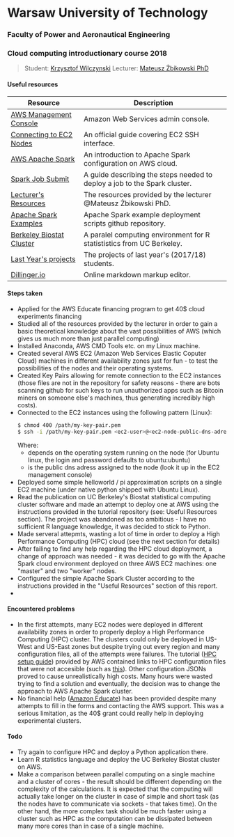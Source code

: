 # Warsaw University of Technology
### Faculty of Power and Aeronautical Engineering
### Cloud computing introductionary course 2018
> Student: [Krzysztof Wilczynski](https://www.linkedin.com/in/3sztof/)
> Lecturer: [Mateusz Żbikowski PhD](https://www.itc.pw.edu.pl/Pracownicy/Naukowo-dydaktyczni/Zbikowski-Mateusz)


#### Useful resources
| Resource | Description |
| ------ | ------ |
| [AWS Management Console](https://console.aws.amazon.com/console/home) | Amazon Web Services admin console. |
| [Connecting to EC2 Nodes](https://docs.aws.amazon.com/AWSEC2/latest/UserGuide/AccessingInstancesLinux.html) | An official guide covering EC2 SSH interface. |
| [AWS Apache Spark](https://docs.aws.amazon.com/emr/latest/ReleaseGuide/emr-spark-launch.html?fbclid=IwAR3GsKrIUiocmdAGu4rKHiEmikA4nLQa9lnaVPbUdjvxx1bEZFmMBk6ra4s) | An introduction to Apache Spark configuration on AWS cloud. |
| [Spark Job Submit](https://aws.amazon.com/premiumsupport/knowledge-center/emr-submit-spark-job-remote-cluster/?fbclid=IwAR0rdkiXlKfh9iacYOV4wlcUsu8YZqbduxvhTYntg7afcIZAUB8kTYD-HWg) | A guide describing the steps needed to deploy a job to the Spark cluster. |
| [Lecturer's Resources ](https://docs.google.com/document/d/1AkiDFotQ2QgK_lsxTNmoq3mXpJUAl89Ekl6nlrApx_I/) | The resources provided by the lecturer @Mateusz Żbikowski PhD. |
| [Apache Spark Examples](https://github.com/apache/spark/tree/master/examples/src/main/) | Apache Spark example deployment scripts github repository. |
| [Berkeley Biostat Cluster](https://statistics.berkeley.edu/computing/parallelR) | A paralel computing environment for R statististics from UC Berkeley. |
| [Last Year's projects](https://docs.google.com/spreadsheets/d/1IZjWZeUgMh83kY4ErFvVHkMBHWNBPBe6sc-Y_SW9cZI/edit#gid=0) | The projects of last year's (2017/18) students. |
| [Dillinger.io](dillinger.io) | Online markdown markup editor. |


#### Steps taken
 - Applied for the AWS Educate financing program to get 40$ cloud experiments financing
 - Studied all of the resources provided by the lecturer in order to gain a basic theoretical knowledge about the vast possibilities of AWS (which gives us much more than just parallel computing)
 - Installed Anaconda, AWS CMD Tools etc. on my Linux machine.
 - Created several AWS EC2 (Amazon Web Services Elastic Coputer Cloud) machines in different availability zones just for fun - to test the possibilities of the nodes and their operating systems.
 - Created Key Pairs allowing for remote connection to the EC2 instances (those files are not in the repository for safety reasons - there are bots scanning github for such keys to run unauthorized apps such as Bitcoin miners on someone else's machines, thus generating incredibly high costs).
 - Connected to the EC2 instances using the following pattern (Linux):
    ```sh
    $ chmod 400 /path/my-key-pair.pem
    $ ssh -i /path/my-key-pair.pem <ec2-user>@<ec2-node-public-dns-adress>
    ```
    Where:
     - <ec2-user> depends on the operating system running on the node (for Ubuntu linux, the login and password defaults to ubuntu:ubuntu)
     - <ec2-node-public-dns-adress> is the public dns adress assigned to the node (look it up in the EC2 management console)
 - Deployed some simple helloworld / pi approximation scripts on a single EC2 machine (under native python shipped with Ubuntu Linux).
 - Read the publication on UC Berkeley's Biostat statistical computing cluster software and made an attempt to deploy one at AWS using the instructions provided in the tutorial repository (see: Useful Resources section). The project was abandoned as too ambitious - I have no sufficient R language knowledge, it was decided to stick to Python.
 - Made serveral attepmts, wasting a lot of time in order to deploy a High Performance Computing (HPC) cloud (see the next section for details)
 - After failing to find any help regarding the HPC cloud deployment, a change of approach was needed - it was decided to go with the Apache Spark cloud environment deployed on three AWS EC2 machines: one "master" and two "worker" nodes.
 - Configured the simple Apache Spark Cluster according to the instructions provided in the "Useful Resources" section of this report.
 - 
   
   
    



#### Encountered problems
 - In the first attempts, many EC2 nodes were deployed in different availability zones in order to properly deploy a High Performance Computing (HPC) cluster. The clusters could only be deployed in US-West and US-East zones but despite trying out every region and many configuration files, all of the attempts were failures. The tutorial ([HPC setup guide](https://aws.amazon.com/hpc/sc15/getting-started/)) provided by AWS contained links to HPC configuration files that were not accesible (such as [this](https://s3.amazonaws.com/cfncluster-public-scripts/cfncluster-simple-cfd.cfn.json)). Other configuration JSONs proved to cause unrealistically high costs. Many hours were wasted trying to find a solution and eventually, the decision was to change the approach to AWS Apache Spark cluster.
 - No financial help ([Amazon Educate](https://aws.amazon.com/education/awseducate/)) has been provided despite many attempts to fill in the forms and contacting the AWS support. This was a serious limitation, as the 40$ grant could really help in deploying experimental clusters.



#### Todo
 - Try again to configure HPC and deploy a Python application there.
 - Learn R statistics language and deploy the UC Berkeley Biostat cluster on AWS.
 - Make a comparison between parallel computing on a single machine and a cluster of cores - the result should be different depending on the complexity of the calculations. It is expected that the computing will actually take longer on the cluster in case of simple and short task (as the nodes have to communicate via sockets - that takes time). On the other hand, the more complex task should be much faster using a cluster such as HPC as the computation can be dissipated between many more cores than in case of a single machine.
 
